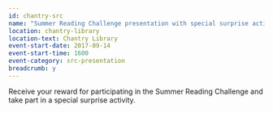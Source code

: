 ```yaml
---
id: chantry-src
name: "Summer Reading Challenge presentation with special surprise actibity"
location: chantry-library
location-text: Chantry Library
event-start-date: 2017-09-14
event-start-time: 1600
event-category: src-presentation
breadcrumb: y
---
```


Receive your reward for participating in the Summer Reading Challenge and take part in a special surprise activity.
